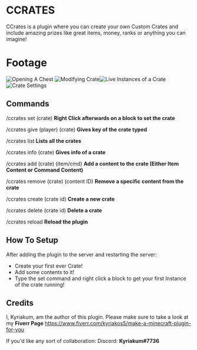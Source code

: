 # CCRATES

CCrates is a plugin where you can create your own Custom Crates and include amazing prizes like great items, money, ranks or anything you can imagine!


# Footage
![Opening A Chest](https://i.imgur.com/OfH9WpD.jpg)
![Modifying Crate](https://i.imgur.com/ybkEtMQ.png)![Live Instances of a Crate](https://i.imgur.com/T7fDf1l.png)![Crate Settings](https://i.imgur.com/n9HZuOl.png)
## Commands

/ccrates set (crate) **Right Click afterwards on a block to set the crate**

/ccrates give (player) (crate) **Gives key of the crate typed**

/ccrates list **Lists all the crates**

/ccrates info (crate) **Gives info of a crate**

/ccrates add (crate) (item/cmd) **Add a content to the crate (Either Item Content or Command Content)**

/ccrates remove (crate) (content ID) **Remove a specific content from the crate**

/ccrates create (crate id) **Create a new crate**

/ccrates delete (crate id) **Delete a crate**

/ccrates reload **Reload the plugin**

## How To Setup

After adding the plugin to the server and restarting the server:

 - Create your first ever Crate!
 - Add some contents to it!
 - Type the set command and right click a block to get your first Instance of the crate running!

## Credits

I, Kyriakum, am the author of this plugin. 
Please make sure to take a look at my **Fiverr Page**
https://www.fiverr.com/kyriakos5/make-a-minecraft-plugin-for-you

If you'd like any sort of collaboration:
Discord: **Kyriakum#7736**

